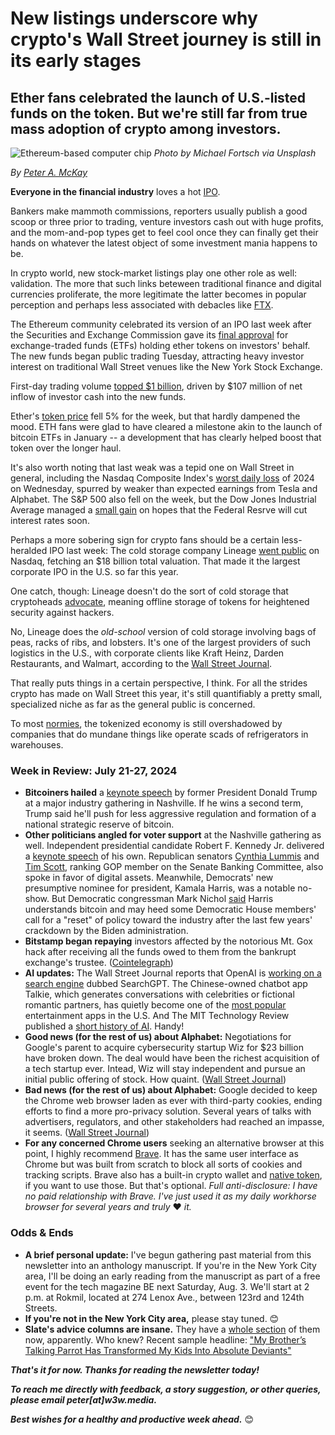 # New listings underscore why crypto's Wall Street journey is still in its early stages
## Ether fans celebrated the launch of U.S.-listed funds on the token. But we're still far from true mass adoption of crypto among investors.

![Ethereum-based computer chip](https://w3w.news/img/michael-fortsch-unsplash-2500.jpg)
*Photo by Michael Fortsch via Unsplash*

_By_ [_Peter A. McKay_](https://pmckay.com)

**Everyone in the financial industry** loves a hot [IPO](https://www.investopedia.com/terms/i/ipo.asp).

Bankers make mammoth commissions, reporters usually publish a good scoop or three prior to trading, venture investors cash out with huge profits, and the mom-and-pop types get to feel cool once they can finally get their hands on whatever the latest object of some investment mania happens to be.

In crypto world, new stock-market listings play one other role as well: validation. The more that such links beteween traditional finance and digital currencies proliferate, the more legitimate the latter becomes in popular perception and perhaps less associated with debacles like [FTX](https://en.wikipedia.org/wiki/FTX).

The Ethereum community celebrated its version of an IPO last week after the Securities and Exchange Commission gave its [final approval](https://www.coindesk.com/business/2024/07/22/sec-approves-spot-ethereum-etfs/) for exchange-traded funds (ETFs) holding ether tokens on investors' behalf. The new funds began public trading Tuesday, attracting heavy investor interest on traditional Wall Street venues like the New York Stock Exchange.

First-day trading volume [topped $1 billion](https://www.coindesk.com/markets/2024/07/23/ether-etf-volumes-top-1b-on-day-one/), driven by $107 million of net inflow of investor cash into the new funds.

Ether's [token price](https://coinmarketcap.com/currencies/ethereum/) fell 5% for the week, but that hardly dampened the mood. ETH fans were glad to have cleared a milestone akin to the launch of bitcoin ETFs in January -- a development that has clearly helped boost that token over the longer haul.

It's also worth noting that last weak was a tepid one on Wall Street in general, including the Nasdaq Composite Index's [worst daily loss](https://qz.com/nasdaq-dow-jones-stocks-google-tesla-earnings-1851603331) of 2024 on Wednesday, spurred by weaker than expected earnings from Tesla and Alphabet. The S&P 500 also fell on the week, but the Dow Jones Industrial Average managed a [small gain](https://www.cnn.com/2024/07/26/investing/stocks-rate-cuts-inflation-fed/index.html) on hopes that the Federal Resrve will cut interest rates soon.

Perhaps a more sobering sign for crypto fans should be a certain less-heralded IPO last week: The cold storage company Lineage [went public](https://www.msn.com/en-us/money/companies/why-a-cold-storage-company-just-delivered-the-year-s-hottest-ipo/ar-BB1qHQLs) on Nasdaq, fetching an $18 billion total valuation. That made it the largest corporate IPO in the U.S. so far this year.

One catch, though: Lineage doesn't do the sort of cold storage that cryptoheads [advocate](https://www.investopedia.com/articles/investing/030515/what-cold-storage-bitcoin.asp), meaning offline storage of tokens for heightened security against hackers.

No, Lineage does the *old-school* version of cold storage involving bags of peas, racks of ribs, and lobsters. It's one of the largest providers of such logistics in the U.S., with corporate clients like Kraft Heinz, Darden Restaurants, and Walmart, according to the [Wall Street Journal](https://www.msn.com/en-us/money/companies/why-a-cold-storage-company-just-delivered-the-year-s-hottest-ipo/ar-BB1qHQLs).

That really puts things in a certain perspective, I think. For all the strides crypto has made on Wall Street this year, it's still quantifiably a pretty small, specialized niche as far as the general public is concerned.

To most [normies](https://www.urbandictionary.com/define.php?term=Normie), the tokenized economy is still overshadowed by companies that do mundane things like operate scads of refrigerators in warehouses.

### Week in Review: July 21-27, 2024
- **Bitcoiners hailed** a [keynote speech](https://www.youtube.com/watch?v=M6jxBv0W5tc) by former President Donald Trump at a major industry gathering in Nashville. If he wins a second term, Trump said he'll push for less aggressive regulation and formation of a national strategic reserve of bitcoin.  
- **Other politicians angled for voter support** at the Nashville gathering as well. Independent presidential candidate Robert F. Kennedy Jr. delivered a [keynote speech](https://www.youtube.com/watch?v=LPK5bTeyJlQ) of his own. Republican senators [Cynthia Lummis](https://www.coindesk.com/policy/2024/07/27/us-senator-lummis-proposes-the-us-buy-1m-bitcoin-to-reduce-national-debt/) and [Tim Scott](https://www.coindesk.com/policy/2024/07/26/key-us-senate-republican-tim-scott-makes-crypto-fan-debut/), ranking GOP member on the Senate Banking Committee, also spoke in favor of digital assets. Meanwhile, Democrats' new presumptive nominee for president, Kamala Harris, was a notable no-show. But Democratic congressman Mark Nichol [said](https://www.coindesk.com/policy/2024/07/27/democrats-pushing-harris-campaign-for-reset-on-crypto-stance-house-rep-says/) Harris understands bitcoin and may heed some Democratic House members' call for a "reset" of policy toward the industry after the last few years' crackdown by the Biden administration.
- **Bitstamp began repaying** investors affected by the notorious Mt. Gox hack after receiving all the funds owed to them from the bankrupt exchange's trustee. ([Cointelegraph](https://cointelegraph.com/news/bitstamp-mt-gox-creditor-repayments))
- **AI updates:** The Wall Street Journal reports that OpenAI is [working on a search engine](https://www.wsj.com/tech/ai/openai-search-engine-searchgpt-97771f86?st=0wmicwvf6qzjvxc&reflink=desktopwebshare_permalink) dubbed SearchGPT. The Chinese-owned chatbot app Talkie, which generates conversations with celebrities or fictional romantic partners, has quietly become one of the [most popular](https://www.wsj.com/tech/ai/one-of-americas-hottest-entertainment-apps-is-chinese-owned-04257355?st=fvaugx6zgkiln29&reflink=desktopwebshare_permalink) entertainment apps in the U.S. And The MIT Technology Review published a [short history of AI](https://www.technologyreview.com/2024/07/16/1095001/a-short-history-of-ai-and-what-it-is-and-isnt/). Handy!
- **Good news (for the rest of us) about Alphabet:** Negotiations for Google's parent to acquire cybersecurity startup Wiz for $23 billion have broken down. The deal would have been the richest acquisition of a tech startup ever. Intead, Wiz will stay independent and pursue an initial public offering of stock. How quaint. ([Wall Street Journal](https://www.wsj.com/tech/google-talks-to-acquire-cybersecurity-startup-wiz-fall-apart-64194e9e?st=e6b7agiaf5enu81&reflink=desktopwebshare_permalink))
- **Bad news (for the rest of us) about Alphabet:** Google decided to keep the Chrome web browser laden as ever with third-party cookies, ending efforts to find a more pro-privacy solution. Several years of talks with advertisers, regulators, and other stakeholders had reached an impasse, it seems. ([Wall Street Journal](https://www.wsj.com/tech/google-is-keeping-cookies-in-chrome-after-all-89debea8?st=lmflf7z60ynpgxm&reflink=desktopwebshare_permalink))
- **For any concerned Chrome users** seeking an alternative browser at this point, I highly recommend [Brave](https://brave.com/). It has the same user interface as Chrome but was built from scratch to block all sorts of cookies and tracking scripts. Brave also has a built-in crypto wallet and [native token](https://basicattentiontoken.org/), if you want to use those. But that's optional. *Full anti-disclosure: I have no paid relationship with Brave. I've just used it as my daily workhorse browser for several years and truly* ❤️ *it.*  


### Odds & Ends

- **A brief personal update:** I've begun gathering past material from this newsletter into an anthology manuscript. If you're in the New York City area, I'll be doing an early reading from the manuscript as part of a free event for the tech magazine BE next Saturday, Aug. 3. We'll start at 2 p.m. at Rokmil, located at 274 Lenox Ave., between 123rd and 124th Streets.
- **If you're not in the New York City area,** please stay tuned. 😊
- **Slate's advice columns are insane.** They have a [whole section](https://slate.com/advice) of them now, apparently. Who knew? Recent sample headline: ["My Brother’s Talking Parrot Has Transformed My Kids Into Absolute Deviants"](https://slate.com/advice/2024/07/brother-talking-parrot-kids-parenting-advice.html)

_**That's it for now. Thanks for reading the newsletter today!**_

<!--

Continue iterating boilerplate:

- Add CTA for subscriptions/donations for next week.
-> Add editorial policy to website, link in boilerplate.
- Integrate recent LaGuardia bio...

Peter A. McKay is a storyteller, thought leader, and marketer focused on blockchain tech. He publishes #w3w, a newsletter about decentralization.

During the COVID pandemic, Peter served as Head of Content for the censorship-resistant platform Blogchain. He has also done marketing and content work for the World Economic Forum, the Telos Foundation, Dispatch Labs, and Vice News.

From 1999 to 2010, Peter was an award-winning markets reporter at the Wall Street Journal.

_**About me: I'm a seasoned content creator and manager focused on decentralization. I've published this newsletter for over seven years and was previously an award-winning markets reporter at the Wall Street Journal. For a fuller bio, check out my [personal website](https://pmckay.com/).**_  

-->

_**To reach me directly with feedback, a story suggestion, or other queries, please email peter[at]w3w.media.**_

_**Best wishes for a healthy and productive week ahead.**_ 😊
